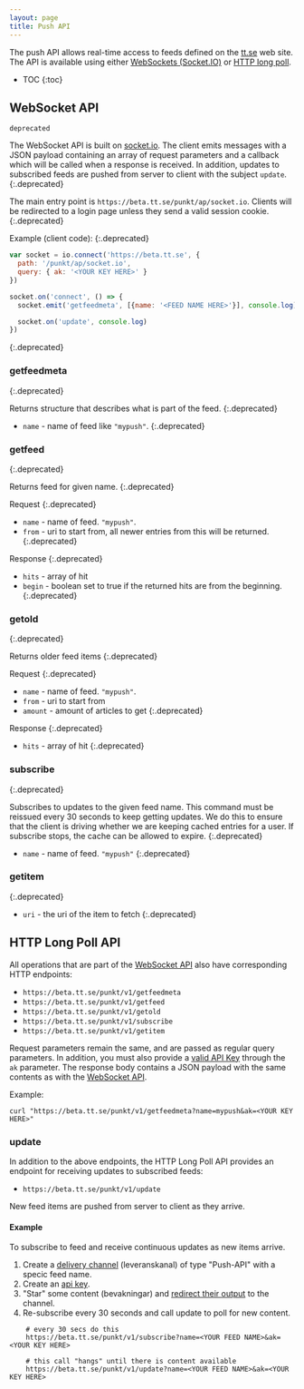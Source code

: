 ```yaml
---
layout: page
title: Push API
---
```


The push API allows real-time access to feeds defined on the
[tt.se][tt] web site. The API is available using either
[WebSockets (Socket.IO)][wsapi] or [HTTP long poll][lpapi].

[tt]:http://beta.tt.se
[io]:http://socket.io
[wsapi]:#websocket-api
[lpapi]:#http-long-poll-api

* TOC
{:toc}

## WebSocket API

`deprecated`

The WebSocket API is built on [socket.io][io]. The client emits
messages with a JSON payload containing an array of request parameters
and a callback which will be called when a response is received. In
addition, updates to subscribed feeds are pushed from server to client
with the subject `update`.
{:.deprecated}

The main entry point is `https://beta.tt.se/punkt/ap/socket.io`. Clients will be
redirected to a login page unless they send a valid session cookie.
{:.deprecated}

Example (client code):
{:.deprecated}

```javascript
var socket = io.connect('https://beta.tt.se', {
  path: '/punkt/ap/socket.io',
  query: { ak: '<YOUR KEY HERE>' }
})

socket.on('connect', () => {
  socket.emit('getfeedmeta', [{name: '<FEED NAME HERE>'}], console.log)

  socket.on('update', console.log)
})
```
{:.deprecated}

### getfeedmeta
{:.deprecated}

Returns structure that describes what is part of the feed.
{:.deprecated}

* `name` - name of feed like `"mypush"`.
{:.deprecated}

### getfeed
{:.deprecated}

Returns feed for given name.
{:.deprecated}

Request
{:.deprecated}

* `name` - name of feed. `"mypush"`.
* `from` - uri to start from, all newer entries from this will be
returned.
{:.deprecated}

Response
{:.deprecated}

* `hits` - array of hit
* `begin` - boolean set to true if the returned hits are from the beginning.
{:.deprecated}

### getold
{:.deprecated}

Returns older feed items
{:.deprecated}

Request
{:.deprecated}

* `name` - name of feed. `"mypush"`.
* `from` - uri to start from
* `amount` - amount of articles to get
{:.deprecated}

Response
{:.deprecated}

* `hits` - array of hit
{:.deprecated}

### subscribe
{:.deprecated}

Subscribes to updates to the given feed name. This command must be
reissued every 30 seconds to keep getting updates. We do this to
ensure that the client is driving whether we are keeping cached
entries for a user. If subscribe stops, the cache can be allowed
to expire.
{:.deprecated}

* `name` - name of feed. `"mypush"`
{:.deprecated}

### getitem
{:.deprecated}

* `uri` - the uri of the item to fetch
{:.deprecated}


## HTTP Long Poll API

All operations that are part of the [WebSocket API][wsapi] also have
corresponding HTTP endpoints:

 * `https://beta.tt.se/punkt/v1/getfeedmeta`
 * `https://beta.tt.se/punkt/v1/getfeed`
 * `https://beta.tt.se/punkt/v1/getold`
 * `https://beta.tt.se/punkt/v1/subscribe`
 * `https://beta.tt.se/punkt/v1/getitem`

Request parameters remain the same, and are passed as regular query
parameters. In addition, you must also provide a
[valid API Key][apikey] through the `ak` parameter. The response body
contains a JSON payload with the same contents as with the
[WebSocket API][wsapi].

Example:

`curl "https://beta.tt.se/punkt/v1/getfeedmeta?name=mypush&ak=<YOUR KEY HERE>"`

### update

In addition to the above endpoints, the HTTP Long Poll API provides an
endpoint for receiving updates to subscribed feeds:

 * `https://beta.tt.se/punkt/v1/update`

New feed items are pushed from server to client as they arrive.

#### Example

To subscribe to feed and receive continuous updates as new items arrive.

1. Create a [delivery channel][delchan] (leveranskanal) of type
   "Push-API" with a specic feed name.
2. Create an [api key][apikey].
3. "Star" some content (bevakningar)
   and [redirect their output][bevak] to the channel.
4. Re-subscribe every 30 seconds and call update to poll for new
   content.

```
    # every 30 secs do this
    https://beta.tt.se/punkt/v1/subscribe?name=<YOUR FEED NAME>&ak=<YOUR KEY HERE>

    # this call "hangs" until there is content available
    https://beta.tt.se/punkt/v1/update?name=<YOUR FEED NAME>&ak=<YOUR KEY HERE>
```

[apikey]:api.html#application-keys
[delchan]:https://beta.tt.se/mina-sidor/kanaler
[bevak]:https://beta.tt.se/bevakningar
